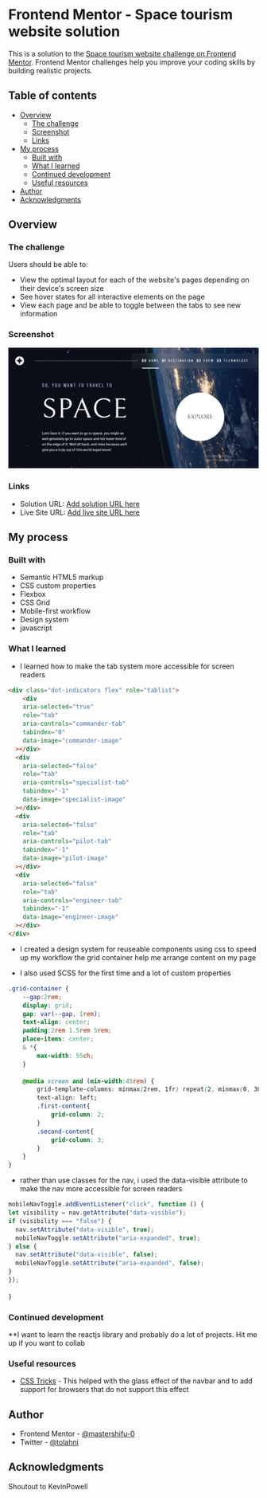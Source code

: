 # Frontend Mentor - Space tourism website solution

This is a solution to the [Space tourism website challenge on Frontend Mentor](https://www.frontendmentor.io/challenges/space-tourism-multipage-website-gRWj1URZ3). Frontend Mentor challenges help you improve your coding skills by building realistic projects.

## Table of contents

- [Overview](#overview)
  - [The challenge](#the-challenge)
  - [Screenshot](#screenshot)
  - [Links](#links)
- [My process](#my-process)
  - [Built with](#built-with)
  - [What I learned](#what-i-learned)
  - [Continued development](#continued-development)
  - [Useful resources](#useful-resources)
- [Author](#author)
- [Acknowledgments](#acknowledgments)

## Overview

### The challenge

Users should be able to:

- View the optimal layout for each of the website's pages depending on their device's screen size
- See hover states for all interactive elements on the page
- View each page and be able to toggle between the tabs to see new information

### Screenshot

![Desktop-Image](./desktop.png)

### Links

- Solution URL: [Add solution URL here](https://your-solution-url.com)
- Live Site URL: [Add live site URL here](https://your-live-site-url.com)

## My process

### Built with

- Semantic HTML5 markup
- CSS custom properties
- Flexbox
- CSS Grid
- Mobile-first workflow
- Design system
- javascript

### What I learned

- I learned how to make the tab system more accessible for screen readers

```html
<div class="dot-indicators flex" role="tablist">
    <div
    aria-selected="true"
    role="tab"
    aria-controls="commander-tab"
    tabindex="0"
    data-image="commander-image"
  ></div>
  <div
    aria-selected="false"
    role="tab"
    aria-controls="specialist-tab"
    tabindex="-1"
    data-image="specialist-image"
  ></div>
  <div
    aria-selected="false"
    role="tab"
    aria-controls="pilot-tab"
    tabindex="-1"
    data-image="pilot-image"
  ></div>
  <div
    aria-selected="false"
    role="tab"
    aria-controls="engineer-tab"
    tabindex="-1"
    data-image="engineer-image"
  ></div>
</div>
  ```

- I created a design system for reuseable components using css to speed up my workflow
the grid container help me arrange content on my page

- I also used SCSS for the first time and a lot of custom properties

```css
.grid-container {
    --gap:2rem;
    display: grid;
    gap: var(--gap, 1rem);
    text-align: center;
    padding:2rem 1.5rem 5rem;
    place-items: center;
    & *{
        max-width: 55ch;
    }

    @media screen and (min-width:45rem) {
        grid-template-columns: minmax(2rem, 1fr) repeat(2, minmax(0, 30rem)) minmax(2rem, 1fr);
        text-align: left;
        .first-content{
            grid-column: 2;
        }
        .second-content{
            grid-column: 3;
        }
    }
}
```

- rather than use classes for the nav, i used the data-visible attribute to make the nav more accessible for screen readers

```js
mobileNavToggle.addEventListener("click", function () {
let visibility = nav.getAttribute("data-visible");
if (visibility === "false") {
  nav.setAttribute("data-visible", true);
  mobileNavToggle.setAttribute("aria-expanded", true);
} else {
  nav.setAttribute("data-visible", false);
  mobileNavToggle.setAttribute("aria-expanded", false);
}
});

}
```

### Continued development

**I want to learn the reactjs library and probably do a lot of projects. Hit me up if you want to collab

### Useful resources

- [CSS Tricks](https://css-tricks.com/backdrop-filter-effect-with-css/) - This helped with the glass effect of the navbar
and to add support for browsers that do not support this effect

## Author

- Frontend Mentor - [@mastershifu-0](https://www.frontendmentor.io/profile/mastershifu-0)
- Twitter - [@tolahni](https://www.twitter.com/tolahni)

## Acknowledgments

Shoutout to KevinPowell
